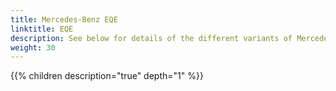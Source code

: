 ```yaml
---
title: Mercedes-Benz EQE
linktitle: EQE
description: See below for details of the different variants of Mercedes-Benz EQE
weight: 30
---
```

{{% children description="true" depth="1" %}}
